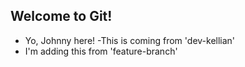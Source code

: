 ## Welcome to Git!

- Yo, Johnny here!
-This is coming from 'dev-kellian'
- I'm adding this from 'feature-branch'